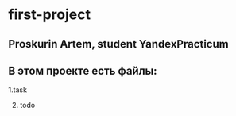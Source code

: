 # first-project

## Proskurin Artem, student YandexPracticum

## В этом проекте есть файлы:

1.task

2. todo


